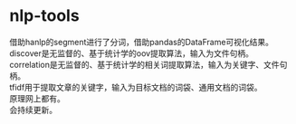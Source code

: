 # nlp-tools
借助hanlp的segment进行了分词，借助pandas的DataFrame可视化结果。  
discover是无监督的、基于统计学的oov提取算法，输入为文件句柄。  
correlation是无监督的、基于统计学的相关词提取算法，输入为关键字、文件句柄。  
tfidf用于提取文章的关键字，输入为目标文档的词袋、通用文档的词袋。  
原理网上都有。  
会持续更新。
